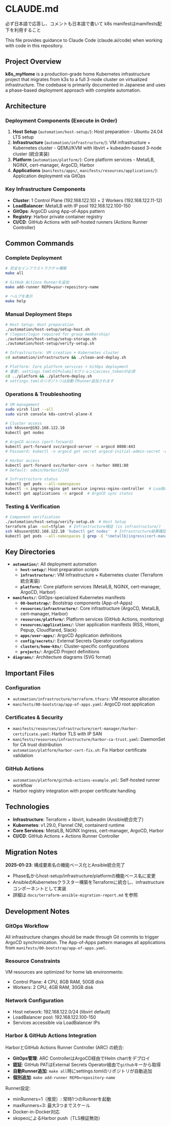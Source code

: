 # CLAUDE.md
必ず日本語で応答し、コメントも日本語で書いて
k8s manifestはmamifests配下を利用すること

This file provides guidance to Claude Code (claude.ai/code) when working with code in this repository.

## Project Overview

**k8s_myHome** is a production-grade home Kubernetes infrastructure project that migrates from k3s to a full 3-node cluster on virtualized infrastructure. The codebase is primarily documented in Japanese and uses a phase-based deployment approach with complete automation.

## Architecture

### Deployment Components (Execute in Order)
1. **Host Setup** (`automation/host-setup/`): Host preparation - Ubuntu 24.04 LTS setup
2. **Infrastructure** (`automation/infrastructure/`): VM infrastructure + Kubernetes cluster - QEMU/KVM with libvirt + kubeadm-based 3-node cluster (統合実装)
3. **Platform** (`automation/platform/`): Core platform services - MetalLB, NGINX, cert-manager, ArgoCD, Harbor
4. **Applications** (`manifests/apps/`, `manifests/resources/applications/`): Application deployment via GitOps

### Key Infrastructure Components
- **Cluster**: 1 Control Plane (192.168.122.10) + 2 Workers (192.168.122.11-12)
- **LoadBalancer**: MetalLB with IP pool 192.168.122.100-150
- **GitOps**: ArgoCD using App-of-Apps pattern
- **Registry**: Harbor private container registry
- **CI/CD**: GitHub Actions with self-hosted runners (Actions Runner Controller)

## Common Commands

### Complete Deployment
```bash
# 完全なインフラストラクチャ構築
make all

# GitHub Actions Runnerを追加
make add-runner REPO=your-repository-name

# ヘルプを表示
make help
```

### Manual Deployment Steps
```bash
# Host Setup: Host preparation
./automation/host-setup/setup-host.sh
# (logout/login required for group membership)
./automation/host-setup/setup-storage.sh  
./automation/host-setup/verify-setup.sh

# Infrastructure: VM creation + Kubernetes cluster
cd automation/infrastructure && ./clean-and-deploy.sh

# Platform: Core platform services + GitOps deployment
# 重要: settings.tomlの[Pulumi]セクションにaccess_tokenが必須
cd ../platform && ./platform-deploy.sh
# settings.tomlのリポジトリは自動でRunner追加されます
```

### Operations & Troubleshooting
```bash
# VM management
sudo virsh list --all
sudo virsh console k8s-control-plane-X

# Cluster access
ssh k8suser@192.168.122.10
kubectl get nodes

# ArgoCD access (port-forward)
kubectl port-forward svc/argocd-server -n argocd 8080:443
# Password: kubectl -n argocd get secret argocd-initial-admin-secret -o jsonpath="{.data.password}" | base64 -d

# Harbor access
kubectl port-forward svc/harbor-core -n harbor 8081:80
# Default: admin/Harbor12345

# Infrastructure status
kubectl get pods --all-namespaces
kubectl -n ingress-nginx get service ingress-nginx-controller  # LoadBalancer IP
kubectl get applications -n argocd  # ArgoCD sync status
```

### Testing & Verification
```bash
# Component verification
./automation/host-setup/verify-setup.sh  # Host Setup
terraform plan -out=tfplan  # Infrastructure検証 (in infrastructure/)
ssh k8suser@192.168.122.10 'kubectl get nodes'  # Infrastructure結果確認
kubectl get pods --all-namespaces | grep -E "(metallb|ingress|cert-manager|argocd)"  # Platform
```

## Key Directories

- **`automation/`**: All deployment automation
  - **`host-setup/`**: Host preparation scripts
  - **`infrastructure/`**: VM infrastructure + Kubernetes cluster (Terraform統合実装)
  - **`platform/`**: Core platform services (MetalLB, NGINX, cert-manager, ArgoCD, Harbor)
- **`manifests/`**: GitOps-specialized Kubernetes manifests
  - **`00-bootstrap/`**: Bootstrap components (App-of-Apps)
  - **`resources/infrastructure/`**: Core infrastructure (ArgoCD, MetalLB, cert-manager, Harbor)
  - **`resources/platform/`**: Platform services (GitHub Actions, monitoring)
  - **`resources/applications/`**: User application manifests (RSS, Hitomi, Pepup, Cloudflared, Slack)
  - **`apps/user-apps/`**: ArgoCD Application definitions
  - **`config/secrets/`**: External Secrets Operator configurations
  - **`clusters/home-k8s/`**: Cluster-specific configurations
  - **`projects/`**: ArgoCD Project definitions
- **`diagrams/`**: Architecture diagrams (SVG format)

## Important Files

### Configuration
- `automation/infrastructure/terraform.tfvars`: VM resource allocation
- `manifests/00-bootstrap/app-of-apps.yaml`: ArgoCD root application

### Certificates & Security
- `manifests/resources/infrastructure/cert-manager/harbor-certificate.yaml`: Harbor TLS with IP SAN
- `manifests/resources/infrastructure/harbor-ca-trust.yaml`: DaemonSet for CA trust distribution
- `automation/platform/harbor-cert-fix.sh`: Fix Harbor certificate validation

### GitHub Actions
- `automation/platform/github-actions-example.yml`: Self-hosted runner workflow
- Harbor registry integration with proper certificate handling

## Technologies

- **Infrastructure**: Terraform + libvirt, kubeadm (Ansible統合完了)
- **Kubernetes**: v1.29.0, Flannel CNI, containerd runtime
- **Core Services**: MetalLB, NGINX Ingress, cert-manager, ArgoCD, Harbor
- **CI/CD**: GitHub Actions + Actions Runner Controller

## Migration Notes

**2025-01-23**: 構成要素名の機能ベース化とAnsible統合完了
- Phase名からhost-setup/infrastructure/platformの機能ベース名に変更
- AnsibleのKubernetesクラスター構築をTerraformに統合し、infrastructureコンポーネントとして実装
- 詳細は `docs/terraform-ansible-migration-report.md` を参照

## Development Notes

### GitOps Workflow
All infrastructure changes should be made through Git commits to trigger ArgoCD synchronization. The App-of-Apps pattern manages all applications from `manifests/00-bootstrap/app-of-apps.yaml`.

### Resource Constraints  
VM resources are optimized for home lab environments:
- Control Plane: 4 CPU, 8GB RAM, 50GB disk
- Workers: 2 CPU, 4GB RAM, 30GB disk

### Network Configuration
- Host network: 192.168.122.0/24 (libvirt default)
- LoadBalancer pool: 192.168.122.100-150
- Services accessible via LoadBalancer IPs

### Harbor & GitHub Actions Integration
HarborとGitHub Actions Runner Controller (ARC) の統合:
- **GitOps管理**: ARC ControllerはArgoCD経由でHelm chartをデプロイ
- **認証**: GitHub PATはExternal Secrets Operator経由で`github`キーから取得
- **自動Runner追加**: `make all`時にsettings.tomlのリポジトリが自動追加
- **個別追加**: `make add-runner REPO=repository-name`

Runner設定:
- minRunners=1（推奨）: 常時1つのRunnerを起動
- maxRunners=3: 最大3つまでスケール
- Docker-in-Docker対応
- skopeoによるHarbor push（TLS検証無効）